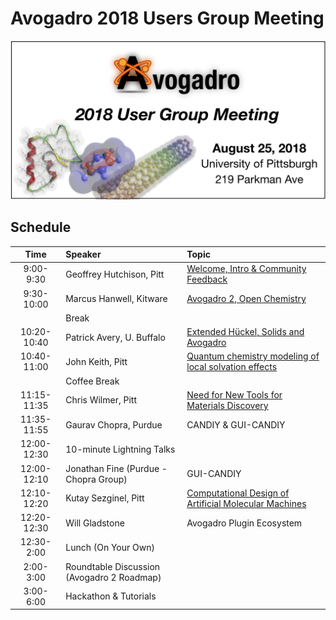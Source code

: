 # Avogadro 2018 Users Group Meeting

![](AvogadroUGM.png)

## Schedule

|Time|	Speaker|	Topic|
|:-------:|:-------|:-------|
|9:00-9:30|Geoffrey Hutchison, Pitt|	[Welcome, Intro & Community Feedback](https://github.com/OpenChemistry/avogadro-ugm2018/blob/master/talks/Hutchison-Overview.pdf)|
|9:30-10:00|	Marcus Hanwell, Kitware|	[Avogadro 2, Open Chemistry](https://github.com/OpenChemistry/avogadro-ugm2018/blob/master/talks/Avogadro2-OpenChemistry.pdf) |
||Break		
|10:20-10:40|	Patrick Avery, U. Buffalo|	[Extended Hückel, Solids and Avogadro](https://github.com/OpenChemistry/avogadro-ugm2018/blob/master/talks/avogadroWithYaehmop.pdf)|
|10:40-11:00|	John Keith, Pitt|	[Quantum chemistry modeling of local solvation effects](https://github.com/OpenChemistry/avogadro-ugm2018/blob/master/talks/Keith-SolvationEchem.pdf)|
||Coffee Break		
|11:15-11:35|	Chris Wilmer, Pitt|	[Need for New Tools for Materials Discovery](https://github.com/OpenChemistry/avogadro-ugm2018/blob/master/talks/Wilmer-MaterialsCAD.pdf) |
|11:35-11:55|	Gaurav Chopra, Purdue|	CANDIY & GUI-CANDIY|
|12:00-12:30|	10-minute Lightning Talks
|12:00-12:10| Jonathan Fine (Purdue - Chopra Group) | GUI-CANDIY  |
|12:10-12:20| Kutay Sezginel, Pitt | [Computational Design of Artificial Molecular Machines](https://kbsezginel.github.io/presentations/avogadro-meeting-2018) |
|12:20-12:30| Will Gladstone | Avogadro Plugin Ecosystem  |
|12:30-2:00|	Lunch (On Your Own)	|
|2:00-3:00|	Roundtable Discussion (Avogadro 2 Roadmap)	|
|3:00-6:00|	Hackathon & Tutorials	|
